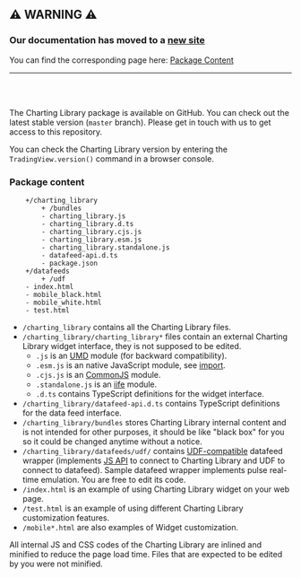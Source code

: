 ## :warning: WARNING :warning:

### Our documentation has moved to a [new site](https://www.tradingview.com/charting-library-docs/)

You can find the corresponding page here: [Package Content
](https://www.tradingview.com/charting-library-docs/latest/getting_started/Package-Content)

---

<br/>
<br/>

The Charting Library package is available on GitHub. You can check out the latest stable version (`master` branch). Please get in touch with us to get access to this repository.

You can check the Charting Library version by entering the `TradingView.version()`  command in a browser console.

### Package content

<!-- markdownlint-disable fenced-code-language -->

```
    +/charting_library
        + /bundles
        - charting_library.js
        - charting_library.d.ts
        - charting_library.cjs.js
        - charting_library.esm.js
        - charting_library.standalone.js
        - datafeed-api.d.ts
        - package.json
    +/datafeeds
        + /udf
    - index.html
    - mobile_black.html
    - mobile_white.html
    - test.html
```

* `/charting_library` contains all the Charting Library files.
* `/charting_library/charting_library*` files contain an external Charting Library widget interface, they is not supposed to be edited.
  * `.js` is an [UMD](https://github.com/umdjs/umd) module (for backward compatibility).
  * `.esm.js` is an native JavaScript module, see [import](https://developer.mozilla.org/en-US/docs/Web/JavaScript/Reference/Statements/import).
  * `.cjs.js` is an [CommonJS](https://en.wikipedia.org/wiki/CommonJS) module.
  * `.standalone.js` is an [iife](https://en.wikipedia.org/wiki/Immediately_invoked_function_expression) module.
  * `.d.ts` contains TypeScript definitions for the widget interface.
* `/charting_library/datafeed-api.d.ts` contains TypeScript definitions for the data feed interface.
* `/charting_library/bundles` stores Charting Library internal content and is not intended for other purposes, it should be like "black box" for you so it could be changed anytime without a notice.
* `/charting_library/datafeeds/udf/` contains [UDF-compatible](UDF) datafeed wrapper (implements [JS API](JS-Api) to connect to Charting Library and UDF to connect to datafeed). Sample datafeed wrapper implements pulse real-time emulation. You are free to edit its code.
* `/index.html` is an example of using Charting Library widget on your web page.
* `/test.html` is an example of using different Charting Library customization features.
* `/mobile*.html` are also examples of Widget customization.

All internal JS and CSS codes of the Charting Library are inlined and minified to reduce the page load time. Files that are expected to be edited by you were not minified.
